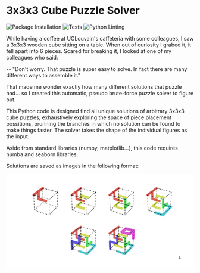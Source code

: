 # 3x3x3 Cube Puzzle Solver
![Package Installation](https://github.com/lopeLH/pypuzzle3d/workflows/Package%20Installation/badge.svg?branch=master)
![Tests](https://github.com/lopeLH/pypuzzle3d/workflows/Tests/badge.svg?branch=master)
![Python Linting](https://github.com/lopeLH/pypuzzle3d/workflows/Python%20Linting/badge.svg?branch=master)

While having a coffee at UCLouvain's caffeteria with some colleagues, I saw a 3x3x3 wooden cube sitting on a table. When out of curiosity I grabed it, it fell apart into 6 pieces. Scared for breaking it, I looked at one of my colleagues who said:

-- "Don't worry. That puzzle is super easy to solve. In fact there are many different ways to assemble it."

That made me wonder exactly how many different solutions that puzzle had... so I created this automatic, pseudo brute-force puzzle solver to figure out. 

This Python code is designed find all unique solutions of arbitrary 3x3x3 cube puzzles, exhaustively exploring the space of piece placement possitions, prunning the branches in which no solution can be found to make things faster. The solver takes the shape of the individual figures as the input.

Aside from standard libraries (numpy, matplotlib...), this code requires numba and seaborn libraries. 

Solutions are saved as images in the following format:

![alt text](https://github.com/lopeLH/3x3x3-Cube-Puzzle-Solver/blob/master/solution-1.png)

